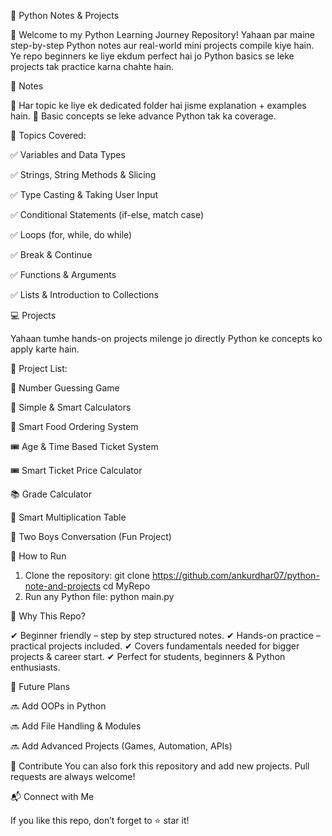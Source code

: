 📘 Python Notes & Projects

🚀 Welcome to my Python Learning Journey Repository!
Yahaan par maine step-by-step Python notes aur real-world mini projects compile kiye hain. Ye repo beginners ke liye ekdum perfect hai jo Python basics se leke projects tak practice karna chahte hain.

📝 Notes

🔹 Har topic ke liye ek dedicated folder hai jisme explanation + examples hain.
🔹 Basic concepts se leke advance Python tak ka coverage.

📂 Topics Covered:

✅ Variables and Data Types

✅ Strings, String Methods & Slicing

✅ Type Casting & Taking User Input

✅ Conditional Statements (if-else, match case)

✅ Loops (for, while, do while)

✅ Break & Continue

✅ Functions & Arguments

✅ Lists & Introduction to Collections

💻 Projects

Yahaan tumhe hands-on projects milenge jo directly Python ke concepts ko apply karte hain.

📂 Project List:

🎲 Number Guessing Game

🧮 Simple & Smart Calculators

🍔 Smart Food Ordering System

🎟️ Age & Time Based Ticket System

🎟️ Smart Ticket Price Calculator

📚 Grade Calculator

🧾 Smart Multiplication Table

👥 Two Boys Conversation (Fun Project)

🚀 How to Run

1. Clone the repository:
git clone https://github.com/ankurdhar07/python-note-and-projects
cd MyRepo
3. Run any Python file:
python main.py

🌟 Why This Repo?

✔ Beginner friendly – step by step structured notes.
✔ Hands-on practice – practical projects included.
✔ Covers fundamentals needed for bigger projects & career start.
✔ Perfect for students, beginners & Python enthusiasts.

📌 Future Plans

🔜 Add OOPs in Python

🔜 Add File Handling & Modules

🔜 Add Advanced Projects (Games, Automation, APIs)

🤝 Contribute
You can also fork this repository and add new projects. Pull requests are always welcome!

📬 Connect with Me

If you like this repo, don’t forget to ⭐ star it!
